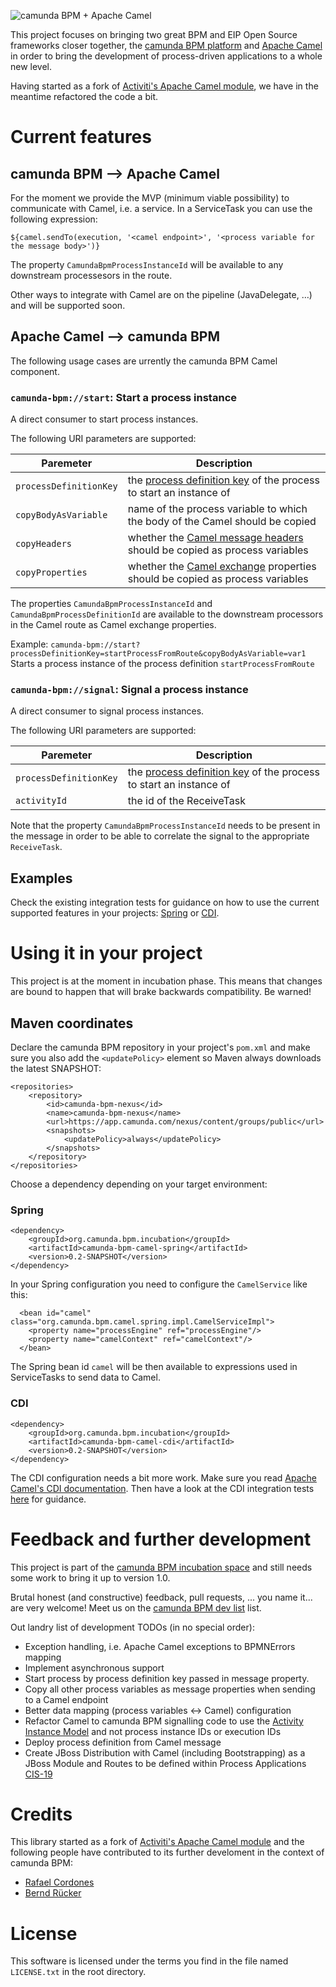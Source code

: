 ![camunda BPM + Apache Camel][1]

This project focuses on bringing two great BPM and EIP Open Source frameworks closer together, the [camunda BPM platform](http://camunda.org) and [Apache Camel](http://camel.camunda.org) in order to bring the development of process-driven  applications to a whole new level.

Having started as a fork of [Activiti's Apache Camel module](https://github.com/Activiti/Activiti/tree/master/modules/activiti-camel), we have in the meantime refactored the code a bit.

# Current features
## camunda BPM --> Apache Camel
For the moment we provide the MVP (minimum viable possibility) to communicate with Camel, i.e. a service. In a ServiceTask you can use the following expression:

```
${camel.sendTo(execution, '<camel endpoint>', '<process variable for the message body>')}
``` 
The property `CamundaBpmProcessInstanceId` will be available to any downstream processesors in the route.

Other ways to integrate with Camel are on the pipeline (JavaDelegate, …) and will be supported soon.

## Apache Camel --> camunda BPM
The following usage cases are urrently the camunda BPM Camel component.

### `camunda-bpm://start`: Start a process instance
A direct consumer to start process instances. 

The following URI parameters are supported: 

Paremeter | Description
--- | --- 
`processDefinitionKey` | the [process definition key](http://docs.camunda.org/api-references/java/org/camunda/bpm/engine/RuntimeService.html) of the process to start an instance of 
`copyBodyAsVariable` | name of the process variable to which the body of the Camel should be copied
`copyHeaders` | whether the [Camel message headers](http://camel.apache.org/header.html) should be copied as process variables
`copyProperties` | whether the [Camel exchange](http://camel.apache.org/maven/current/camel-core/apidocs/org/apache/camel/Exchange.html) properties should be copied as process variables

The properties `CamundaBpmProcessInstanceId` and `CamundaBpmProcessDefinitionId` are available to the downstream processors in the Camel route as Camel exchange properties.

Example: `camunda-bpm://start?processDefinitionKey=startProcessFromRoute&copyBodyAsVariable=var1`
Starts a process instance of the process definition `startProcessFromRoute` 


### `camunda-bpm://signal`: Signal a process instance
A direct consumer to signal process instances.

The following URI parameters are supported:

Paremeter | Description
--- | --- 
`processDefinitionKey` | the [process definition key](http://docs.camunda.org/api-references/java/org/camunda/bpm/engine/RuntimeService.html) of the process to start an instance of 
`activityId`| the id of the ReceiveTask 
 
Note that the property `CamundaBpmProcessInstanceId` needs to be present in the message in order to be able to correlate the signal to the appropriate `ReceiveTask`.

## Examples
Check the existing integration tests for guidance on how to use the current supported features in your projects: [Spring](https://github.com/rafacm/camunda-bpm-camel/blob/master/camunda-bpm-camel-spring/src/test/java/org/camunda/bpm/camel/spring) or [CDI](https://github.com/camunda/camunda-bpm-camel/blob/master/camunda-bpm-camel-cdi/src/test/java/org/camunda/bpm/camel/cdi/).

# Using it in your project
This project is at the moment in incubation phase. This means that changes are bound to happen that will brake backwards compatibility. Be warned!

## Maven coordinates

Declare the camunda BPM repository in your project's `pom.xml` and make sure you also add the `<updatePolicy>` element so Maven always downloads the latest SNAPSHOT: 

```
<repositories>
	<repository>
		<id>camunda-bpm-nexus</id>
		<name>camunda-bpm-nexus</name>
		<url>https://app.camunda.com/nexus/content/groups/public</url>
		<snapshots>
			<updatePolicy>always</updatePolicy>
		</snapshots>
	</repository>
</repositories>
```

Choose a dependency depending on your target environment:

### Spring
```
<dependency>
    <groupId>org.camunda.bpm.incubation</groupId>
    <artifactId>camunda-bpm-camel-spring</artifactId>
    <version>0.2-SNAPSHOT</version>
</dependency>
```
In your Spring configuration you need to configure the `CamelService` like this:

```
  <bean id="camel" class="org.camunda.bpm.camel.spring.impl.CamelServiceImpl">
    <property name="processEngine" ref="processEngine"/>
    <property name="camelContext" ref="camelContext"/>
  </bean>
```

The Spring bean id `camel` will be then available to expressions used in ServiceTasks to send data to Camel.

### CDI
```
<dependency>
    <groupId>org.camunda.bpm.incubation</groupId>
    <artifactId>camunda-bpm-camel-cdi</artifactId>
    <version>0.2-SNAPSHOT</version>
</dependency>
```

The CDI configuration needs a bit more work. Make sure you read [Apache Camel's CDI documentation](http://camel.apache.org/cdi.html). Then have a look at the CDI integration tests [here](https://github.com/camunda/camunda-bpm-camel/blob/master/camunda-bpm-camel-cdi/src/test/java/org/camunda/bpm/camel/cdi/) for guidance. 

# Feedback and further development

This project is part of the [camunda BPM incubation space](https://github.com/camunda/camunda-bpm-incubation) and still needs some work to bring it up to version 1.0.

Brutal honest (and constructive) feedback, pull requests, ... you name it... are very welcome! Meet us on the [camunda BPM dev list](https://groups.google.com/forum/?fromgroups#!forum/camunda-bpm-dev) list.

Out landry list of development TODOs (in no special order):

- Exception handling, i.e. Apache Camel exceptions to BPMNErrors mapping
- Implement asynchronous support  
- Start process by process definition key passed in message property.
- Copy all other process variables as message properties when sending to a Camel endpoint
- Better data mapping (process variables <-> Camel) configuration
- Refactor Camel to camunda BPM signalling code to use the [Activity Instance Model](http://camundabpm.blogspot.de/2013/06/introducing-activity-instance-model-to.html) and not process instance IDs or execution IDs
- Deploy process definition from Camel message
- Create JBoss Distribution with Camel (including Bootstrapping) as a JBoss Module and Routes to be defined within Process Applications [CIS-19](https://app.camunda.com/jira/browse/CIS-19)

# Credits

This library started as a fork of [Activiti's Apache Camel module](https://github.com/Activiti/Activiti/tree/master/modules/activiti-camel) and the following people have contributed to its further develoment in the context of camunda BPM:

* [Rafael Cordones](http://rafael.cordones.me/)
* [Bernd Rücker](http://camunda.org/community/team.html)

# License

This software is licensed under the terms you  find in the file named `LICENSE.txt` in the root directory.

[1]: http://rafael.cordones.me/assets/camunda-bpm-camel.png
